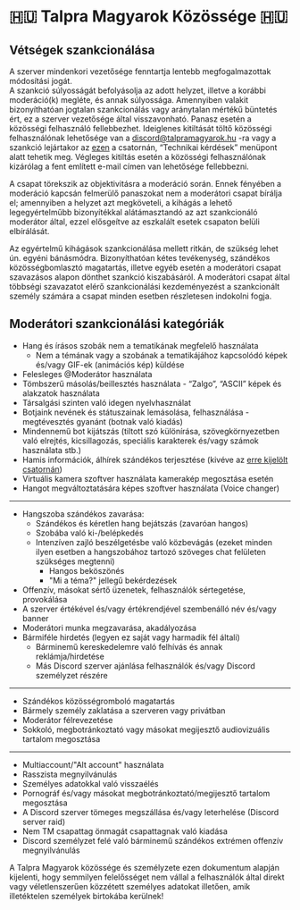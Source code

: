 # 🇭🇺 Talpra Magyarok Közössége 🇭🇺

## Vétségek szankcionálása
A szerver mindenkori vezetősége fenntartja lentebb megfogalmazottak módosítási jogát.\
A szankció súlyosságát befolyásolja az adott helyzet, illetve a korábbi moderáció(k) megléte, és annak súlyossága.
Amennyiben valakit bizonyíthatóan jogtalan szankcionálás vagy aránytalan mértékű büntetés ért, ez a szerver vezetősége által visszavonható. Panasz esetén a közösségi felhasználó fellebbezhet. Ideiglenes kitiltását töltő közösségi felhasználónak lehetősége van a discord@talpramagyarok.hu -ra vagy a szankció lejártakor az [ezen](⁠https://discord.com/channels/1222985613519749220/1228070269781016687) a  csatornán, “Technikai kérdések” menüpont alatt tehetik meg. Végleges kitiltás esetén a közösségi felhasználónak kizárólag a fent említett e-mail címen van lehetősége fellebbezni.

A csapat törekszik az objektivitásra a moderáció során. Ennek fényében a moderáció kapcsán felmerülő panaszokat nem a moderátori csapat bírálja el; amennyiben a helyzet azt megköveteli, a kihágás a lehető legegyértelműbb bizonyítékkal alátámasztandó az azt szankcionáló moderátor által, ezzel elősgeítve az eszkalált esetek csapaton belüli elbírálását.

Az egyértelmű kihágások szankcionálása mellett ritkán, de szükség lehet ún. egyéni bánásmódra. Bizonyíthatóan kétes tevékenység, szándékos közösségbomlasztó magatartás, illetve egyéb esetén a moderátori csapat szavazásos alapon dönthet szankció kiszabásáról. A moderátori csapat által többségi szavazatot elérő szankcionálási kezdeményezést a szankcionált személy számára a csapat minden esetben részletesen indokolni fogja.

## Moderátori szankcionálási kategóriák
- Hang és írásos szobák nem a tematikának megfelelő használata
    - Nem a témának vagy a szobának a tematikájához kapcsolódó képek és/vagy GIF-ek (animációs kép) küldése
- Felesleges @Moderátor használata
- Tömbszerű másolás/beillesztés használata - “Zalgo”, “ASCII” képek és alakzatok használata
- Társalgási szinten való idegen nyelvhasználat
- Botjaink nevének és státuszainak lemásolása, felhasználása - megtévesztés gyanánt (botnak való kiadás)
- Mindennemű bot kijátszás (tiltott szó különírása, szövegkörnyezetben való elrejtés, kicsillagozás, speciális karakterek és/vagy számok használata stb.)
- Hamis információk, álhírek szándékos terjesztése (kivéve az [erre kijelölt csatornán](https://discord.com/channels/1222985613519749220/1234994103125544980))
- Virtuális kamera szoftver használata kamerakép megosztása esetén
- Hangot megváltoztatására képes szoftver használata (Voice changer)
-------
- Hangszoba szándékos zavarása:
    - Szándékos és kéretlen hang bejátszás (zavaróan hangos)
    - Szobába való ki-/belépkedés
    - Intenzíven zajló beszélgetésbe való közbevágás (ezeket minden ilyen esetben a hangszobához tartozó szöveges chat felületen szükséges megtenni)
        - Hangos beköszönés
        - "Mi a téma?" jellegű bekérdezések
- Offenzív, másokat sértő üzenetek, felhasználók sértegetése, provokálása
- A szerver értékével és/vagy értékrendjével szembenálló név és/vagy banner
- Moderátori munka megzavarása, akadályozása
- Bármiféle hirdetés (legyen ez saját vagy harmadik fél általi)
    - Bárminemű kereskedelemre való felhívás és annak reklámja/hirdetése
    - Más Discord szerver ajánlása felhasználók és/vagy Discord személyzet részére
-------
- Szándékos közösségromboló magatartás
- Bármely személy zaklatása a szerveren vagy privátban
- Moderátor félrevezetése
- Sokkoló, megbotránkoztató vagy másokat megijesztő audiovizuális tartalom megosztása
-------
- Multiaccount/"Alt account" használata
- Rasszista megnyilvánulás
- Személyes adatokkal való visszaélés
- Pornográf és/vagy másokat megbotránkoztató/megijesztő tartalom megosztása
- A Discord szerver tömeges megszállása és/vagy leterhelése (Discord server raid)
- Nem TM csapattag önmagát csapattagnak való kiadása
- Discord személyzet felé való bárminemű szándékos extrémen offenzív megnyilvánulás

A Talpra Magyarok közössége és személyzete ezen dokumentum alapján kijelenti, hogy semmilyen felelősséget nem vállal a felhasználók által direkt vagy véletlenszerűen közzétett személyes adatokat illetően, amik illetéktelen személyek birtokába kerülnek!